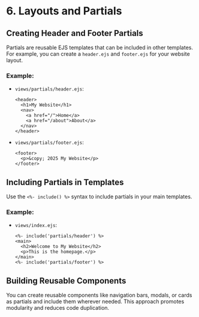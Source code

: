 # 6. Layouts and Partials

## Creating Header and Footer Partials
Partials are reusable EJS templates that can be included in other templates. For example, you can create a `header.ejs` and `footer.ejs` for your website layout.

### Example:
- `views/partials/header.ejs`:
  ```ejs
  <header>
    <h1>My Website</h1>
    <nav>
      <a href="/">Home</a>
      <a href="/about">About</a>
    </nav>
  </header>
  ```

- `views/partials/footer.ejs`:
  ```ejs
  <footer>
    <p>&copy; 2025 My Website</p>
  </footer>
  ```

## Including Partials in Templates
Use the `<%- include() %>` syntax to include partials in your main templates.

### Example:
- `views/index.ejs`:
  ```ejs
  <%- include('partials/header') %>
  <main>
    <h2>Welcome to My Website</h2>
    <p>This is the homepage.</p>
  </main>
  <%- include('partials/footer') %>
  ```

## Building Reusable Components
You can create reusable components like navigation bars, modals, or cards as partials and include them wherever needed. This approach promotes modularity and reduces code duplication.
